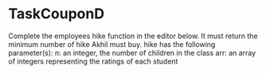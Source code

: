 # TaskCouponD
Complete the employees hike function in the editor below. It must return the minimum number of hike Akhil must buy.  hike has the following parameter(s):  n: an integer, the number of children in the class arr: an array of integers representing the ratings of each student

